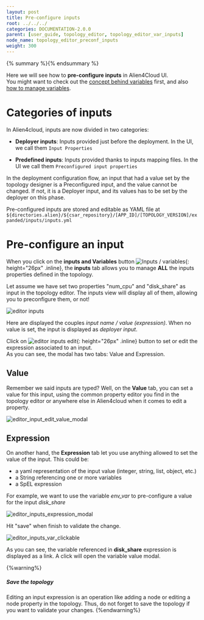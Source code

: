 ```yaml
---
layout: post
title: Pre-configure inputs
root: ../../../
categories: DOCUMENTATION-2.0.0
parent: [user_guide, topology_editor, topology_editor_var_inputs]
node_name: topology_editor_preconf_inputs
weight: 300
---
```


{% summary %}{% endsummary %}

Here we will see how to **pre-configure inputs** in Alien4Cloud UI.  
You might want to check out the [concept behind variables](#/documentation/2.0.0/user_guide/inputs_vars/topology_editor_var_inputs_concept.html) first, and also [how to manage variables](#/documentation/2.0.0/user_guide/inputs_vars/topology_editor_manage_vars.html).

# Categories of inputs

In Alien4cloud, inputs are now divided in two categories:

- **Deployer inputs**: Inputs provided just before the deployment. In the UI, we call them `Input Properties`

- **Predefined inputs**: Inputs provided thanks to inputs mapping files. In the UI we call them `Preconfigured input properties`

In the deployment configuration flow, an input that had a value set by the topology designer is a Preconfigured input, and the value cannot be changed. If not, it is a Deployer input, and its values has to be set by the deployer on this phase.

Pre-configured inputs are stored and editable as YAML file at `${directories.alien}/${csar_repository}/[APP_ID]/[TOPOLOGY_VERSION]/expanded/inputs/inputs.yml`

# Pre-configure an input

When you click on the __inputs and Variables__ button ![Inputs / variables](../../images/2.0.0/user_guide/topology_editor/inputs_vars_button.png){: height="26px" .inline}, the **inputs** tab allows you to manage **ALL** the inputs properties defined in the topology.  

Let assume we have set two properties "num_cpu" and "disk_share" as input in the topology editor. The inputs view will display all of them, allowing you to preconfigure them, or not!

![editor inputs](../../images/2.0.0/user_guide/topology_editor/editor_inputs.png)

Here are displayed the couples *input name / value (expression)*. When no value is set, the input is displayed as *deployer input*.

Click on ![editor inputs edit](../../images/2.0.0/user_guide/topology_editor/editor_inputs_edit.png){: height="26px" .inline} button to set or edit the expression associated to an input.  
As you can see, the modal has two tabs: Value and Expression.  

## Value

Remember we said inputs are typed? Well, on the __Value__ tab, you can set a value for this input, using the common property editor you find in the topology editor or anywhere else in Alien4cloud when it comes to edit a property.

![editor_input_edit_value_modal](../../images/2.0.0/user_guide/topology_editor/editor_input_edit_value_modal.png)


## Expression

On another hand, the __Expression__ tab let you use anything allowed to set the value of the input. This could be:

- a yaml representation of the input value (integer, string, list, object, etc.)
- a String referencing one or more variables
- a SpEL expression

For example, we want to use the variable _env_var_ to pre-configure a value for the input _disk_share_

![editor_inputs_expression_modal](../../images/2.0.0/user_guide/topology_editor/editor_inputs_expression_modal.png)

Hit "save" when finish to validate the change.

![editor_inputs_var_clickable](../../images/2.0.0/user_guide/topology_editor/editor_inputs_var_clickable.png)

As you can see, the variable referenced in __disk_share__ expression is displayed as a link. A click will open the variable value modal.

{%warning%}
<h5>Save the topology</h5>
Editing an input expression is an operation like adding a node or editing a node property in the topology. Thus, do not forget to save the topology if you want to validate your changes.
{%endwarning%}
